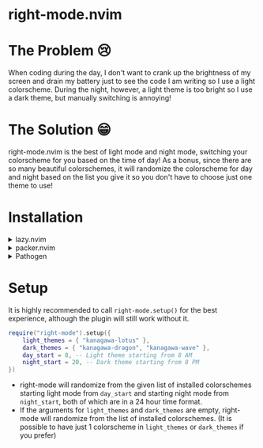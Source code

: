 # right-mode.nvim

# The Problem 😢

When coding during the day, I don't want to crank up the brightness of my screen and drain my battery just to see the code I am writing so I use a light colorscheme. During the night, however, a light theme is too bright so I use a dark theme, but manually switching is annoying!

# The Solution 😁

right-mode.nvim is the best of light mode and night mode, switching your colorscheme for you based on the time of day! As a bonus, since there are so many beautiful colorschemes, it will randomize the colorscheme for day and night based on the list you give it so you don't have to choose just one theme to use!

# Installation

<details>
    <summary>lazy.nvim</summary>

```lua
{
    "rohitpoduval1/right-mode.nvim",
    config = function()
        require("right-mode").setup({
            light_themes = { "kanagawa-lotus" },
            dark_themes = { "kanagawa-dragon", "kanagawa-wave" },
            day_start = 8, -- Light theme starting from 8 AM
            night_start = 20, -- Dark theme starting from 8 PM
        })
    end,
}
```

</details>

<details>
    <summary>packer.nvim</summary>

```lua
use {
  'rohitpoduval1/right-mode',
  config = function()
    require("right-mode").setup({
        light_themes = { "kanagawa-lotus" },
        dark_themes = { "kanagawa-dragon", "kanagawa-wave" },
        day_start = 8, -- Light theme starting from 8 AM
        night_start = 20, -- Dark theme starting from 8 PM
    })
}
```

</details>

<details>
    <summary>Pathogen</summary>

```
git clone --depth=1 https://github.com/rohitpoduval1/right-mode.git ~/.vim/bundle/
```

</details>

# Setup

It is highly recommended to call `right-mode.setup()` for the best experience, although the plugin will still work without it.

```lua
require("right-mode").setup({
    light_themes = { "kanagawa-lotus" },
    dark_themes = { "kanagawa-dragon", "kanagawa-wave" },
    day_start = 8, -- Light theme starting from 8 AM
    night_start = 20, -- Dark theme starting from 8 PM
})
```

- right-mode will randomize from the given list of installed colorschemes starting light mode from `day_start` and starting night mode from `night_start`, both of which are in a 24 hour time format.
- If the arguments for `light_themes` and `dark_themes` are empty, right-mode will randomize from the list of installed colorschemes. (It is possible to have just 1 colorscheme in `light_themes` or `dark_themes` if you prefer)

